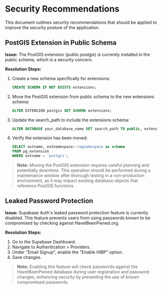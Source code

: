 
# Security Recommendations

This document outlines security recommendations that should be applied to improve the security posture of the application.

## PostGIS Extension in Public Schema

**Issue:** The PostGIS extension (public.postgis) is currently installed in the public schema, which is a security concern.

**Resolution Steps:**
1. Create a new schema specifically for extensions:
   ```sql
   CREATE SCHEMA IF NOT EXISTS extensions;
   ```

2. Move the PostGIS extension from public schema to the new extensions schema:
   ```sql
   ALTER EXTENSION postgis SET SCHEMA extensions;
   ```

3. Update the search_path to include the extensions schema:
   ```sql
   ALTER DATABASE your_database_name SET search_path TO public, extensions;
   ```

4. Verify the extension has been moved:
   ```sql
   SELECT extname, extnamespace::regnamespace as schema
   FROM pg_extension
   WHERE extname = 'postgis';
   ```

> **Note:** Moving the PostGIS extension requires careful planning and potentially downtime. This operation should be performed during a maintenance window after thorough testing in a non-production environment, as it may impact existing database objects that reference PostGIS functions.

## Leaked Password Protection

**Issue:** Supabase Auth's leaked password protection feature is currently disabled. This feature prevents users from using passwords known to be compromised by checking against HaveIBeenPwned.org.

**Resolution Steps:**
1. Go to the Supabase Dashboard.
2. Navigate to Authentication > Providers.
3. Under "Email Signup", enable the "Enable HIBP" option.
4. Save changes.

> **Note:** Enabling this feature will check passwords against the HaveIBeenPwned database during user registration and password changes, enhancing security by preventing the use of known compromised passwords.
